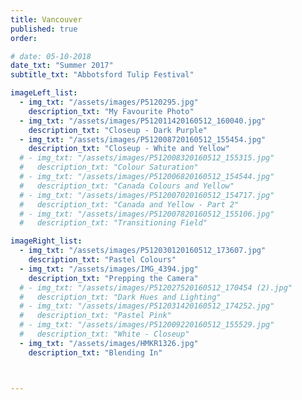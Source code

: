 ```yaml
---
title: Vancouver  
published: true
order: 

# date: 05-10-2018
date_txt: "Summer 2017"
subtitle_txt: "Abbotsford Tulip Festival"

imageLeft_list:
  - img_txt: "/assets/images/P5120295.jpg"
    description_txt: "My Favourite Photo"
  - img_txt: "/assets/images/P512011420160512_160040.jpg"
    description_txt: "Closeup - Dark Purple"
  - img_txt: "/assets/images/P512008720160512_155454.jpg"
    description_txt: "Closeup - White and Yellow"
  # - img_txt: "/assets/images/P512008320160512_155315.jpg"
  #   description_txt: "Colour Saturation"
  # - img_txt: "/assets/images/P512006820160512_154544.jpg"
  #   description_txt: "Canada Colours and Yellow"
  # - img_txt: "/assets/images/P512007020160512_154717.jpg"
  #   description_txt: "Canada and Yellow - Part 2"
  # - img_txt: "/assets/images/P512007820160512_155106.jpg"
  #   description_txt: "Transitioning Field"

imageRight_list:
  - img_txt: "/assets/images/P512030120160512_173607.jpg"
    description_txt: "Pastel Colours"
  - img_txt: "/assets/images/IMG_4394.jpg"
    description_txt: "Prepping the Camera"
  # - img_txt: "/assets/images/P512027520160512_170454 (2).jpg"
  #   description_txt: "Dark Hues and Lighting"
  # - img_txt: "/assets/images/P512031420160512_174252.jpg"
  #   description_txt: "Pastel Pink"
  # - img_txt: "/assets/images/P512009220160512_155529.jpg"
  #   description_txt: "White - Closeup"
  - img_txt: "/assets/images/HMKR1326.jpg"
    description_txt: "Blending In"



---
```

